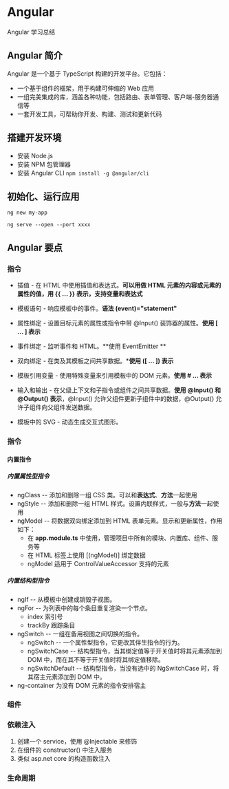 # Angular
Angular 学习总结

## Angular 简介
Angular 是一个基于 TypeScript 构建的开发平台。它包括：
- 一个基于组件的框架，用于构建可伸缩的 Web 应用
- 一组完美集成的库，涵盖各种功能，包括路由、表单管理、客户端-服务器通信等
- 一套开发工具，可帮助你开发、构建、测试和更新代码

## 搭建开发环境
 -	安装 Node.js 
 -	安装 NPM 包管理器
 -	安装 Angular CLI `npm install -g @angular/cli`

## 初始化、运行应用
`ng new my-app`

`ng serve --open --port xxxx`

## Angular 要点

### 指令

- 插值 - 在 HTML 中使用插值和表达式。**可以用做 HTML 元素的内容或元素的属性的值，用 {{ ... }} 表示，支持变量和表达式**

- 模板语句 - 响应模板中的事件。**语法 (event)="statement"**

- 属性绑定 - 设置目标元素的属性或指令中带 @Input() 装饰器的属性。**使用 [ ... ] 表示**

- 事件绑定 - 监听事件和 HTML。**使用 EventEmitter **

- 双向绑定 - 在类及其模板之间共享数据。***使用 ([ ... ]) 表示**

- 模板引用变量 - 使用特殊变量来引用模板中的 DOM 元素。**使用 # ... 表示**

- 输入和输出 - 在父级上下文和子指令或组件之间共享数据。**使用 @Input() 和 @Output() 表示**，@Input() 允许父组件更新子组件中的数据，@Output() 允许子组件向父组件发送数据。

- 模板中的 SVG - 动态生成交互式图形。

### 指令

#### 内置指令

##### 内置属性型指令
- ngClass -- 添加和删除一组 CSS 类。可以和**表达式**、**方法**一起使用
- ngStyle -- 添加和删除一组 HTML 样式。设置内联样式，一般与**方法**一起使用
- ngModel -- 将数据双向绑定添加到 HTML 表单元素。显示和更新属性，作用如下：
    - 在 **app.module.ts** 中使用，管理项目中所有的模块、内置库、组件、服务等
    - 在 HTML 标签上使用 [(ngModel)] 绑定数据
    - ngModel 适用于 ControlValueAccessor 支持的元素

##### 内置结构型指令
- ngIf -- 从模板中创建或销毁子视图。
- ngFor -- 为列表中的每个条目重复渲染一个节点。
    - index 索引号
    - trackBy 跟踪条目
- ngSwitch -- 一组在备用视图之间切换的指令。
    - ngSwitch -- 一个属性型指令，它更改其伴生指令的行为。
    - ngSwitchCase -- 结构型指令，当其绑定值等于开关值时将其元素添加到 DOM 中，而在其不等于开关值时将其绑定值移除。
    - ngSwitchDefault -- 结构型指令，当没有选中的 NgSwitchCase 时，将其宿主元素添加到 DOM 中。
- ng-container 为没有 DOM 元素的指令安排宿主    

### 组件



### 依赖注入
1. 创建一个 service，使用 @Injectable 来修饰
2. 在组件的 constructor() 中注入服务
3. 类似 asp.net core 的构造函数注入

### 生命周期

